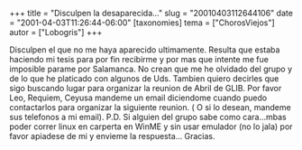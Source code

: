 +++
title = "Disculpen la desaparecida..."
slug = "20010403112644106"
date = "2001-04-03T11:26:44-06:00"
[taxonomies]
tema = ["ChorosViejos"]
autor = ["Lobogris"]
+++

Disculpen el que no me haya aparecido ultimamente. Resulta que estaba
haciendo mi tesis para por fin recibirme y por mas que intente me fue
imposible parame por Salamanca. No crean que me he olvidado del grupo y
de lo que he platicado con algunos de Uds. Tambien quiero decirles que
sigo buscando lugar para organizar la reunion de Abril de GLIB. Por
favor Leo, Requiem, Ceyusa mandeme un email diciendome cuando puedo
contactarlos para organizar la siguiente reunion. ( O si lo desean,
mandeme sus telefonos a mi email). P.D. Si alguien del grupo sabe como
cara...mbas poder correr linux en carperta en WinME y sin usar emulador
(no lo jala) por favor apiadese de mi y envieme la respuesta... Gracias.

